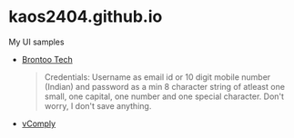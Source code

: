 # kaos2404.github.io
My UI samples

- [Brontoo Tech](https://kaos2404.github.io/brontoo/)
    >Credentials: Username as email id or 10 digit mobile number (Indian) and password as a min 8 character string of atleast one small, one capital, one number and one special character. Don't worry, I don't save anything.

- [vComply](https://kaos2404.github.io/vcomply/)
